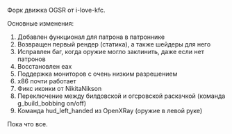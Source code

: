 Форк движка OGSR от i-love-kfc.

Основные изменения:
1) Добавлен функционал для патрона в патроннике
2) Возвращен первый рендер (статика), а также шейдеры для него
3) Исправлен баг, когда оружие могло заклинить, даже если нет патронов
4) Восстановлен eax
5) Поддержка мониторов с очень низким разрешением
6) х86 почти работает
7) Фикс иконки от NikitaNikson
8) Переключение между билдовской и огсровской раскачкой (команда g_build_bobbing on/off)
9) Команда hud_left_handed из OpenXRay (оружие в левой руке)

<a href="https://github.com/i-love-kfc/OGSR-Engine_by_ILK/releases" alt="Релизы"></a>
<a href="https://github.com/i-love-kfc/OGSR-Engine_by_ILK/wiki" alt="Вики"></a>

Пока что все.
